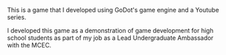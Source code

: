 This is a game that I developed using GoDot's game engine and a Youtube series. 

I developed this game as a demonstration of game development for high school students as part of my job as a Lead Undergraduate Ambassador with the MCEC.
